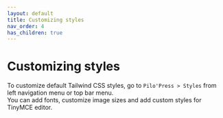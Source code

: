 ```yaml
---
layout: default
title: Customizing styles
nav_order: 4
has_children: true
---
```


# Customizing styles

To customize default Tailwind CSS styles, go to `Pilo'Press > Styles` from left navigation menu or top bar menu.  
You can add fonts, customize image sizes and add custom styles for TinyMCE editor.
